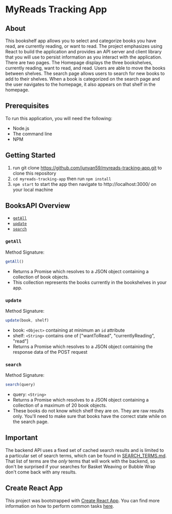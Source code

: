 # MyReads Tracking App

## About

This bookshelf app allows you to select and categorize books you have read, are currently reading, or want to read. The project emphasizes using React to build the application and provides an API server and client library that you will use to persist information as you interact with the application. There are two pages. The Homepage displays the three bookshelves, currently reading, want to read, and read. Users are able to move the books between shelves. The search page allows users to search for new books to add to their shelves. When a book is categorized on the search page and the user navigates to the homepage, it also appears on that shelf in the homepage.

## Prerequisites

To run this application, you will need the following:

* Node.js
* The command line
* NPM

## Getting Started

1. run git clone https://github.com/junyan59/myreads-tracking-app.git to clone this repository
2. `cd myreads-tracking-app` then run `npm install`
3. `npm start` to start the app then navigate to http://localhost:3000/ on your local machine

## BooksAPI Overview

* [`getAll`](#getall)
* [`update`](#update)
* [`search`](#search)

### `getAll`

Method Signature:

```js
getAll()
```

* Returns a Promise which resolves to a JSON object containing a collection of book objects.
* This collection represents the books currently in the bookshelves in your app.

### `update`

Method Signature:

```js
update(book, shelf)
```

* book: `<Object>` containing at minimum an `id` attribute
* shelf: `<String>` contains one of ["wantToRead", "currentlyReading", "read"]  
* Returns a Promise which resolves to a JSON object containing the response data of the POST request

### `search`

Method Signature:

```js
search(query)
```

* query: `<String>`
* Returns a Promise which resolves to a JSON object containing a collection of a maximum of 20 book objects.
* These books do not know which shelf they are on. They are raw results only. You'll need to make sure that books have the correct state while on the search page.

## Important
The backend API uses a fixed set of cached search results and is limited to a particular set of search terms, which can be found in [SEARCH_TERMS.md](SEARCH_TERMS.md). That list of terms are the _only_ terms that will work with the backend, so don't be surprised if your searches for Basket Weaving or Bubble Wrap don't come back with any results.

## Create React App

This project was bootstrapped with [Create React App](https://github.com/facebookincubator/create-react-app). You can find more information on how to perform common tasks [here](https://github.com/facebookincubator/create-react-app/blob/master/packages/react-scripts/template/README.md).
